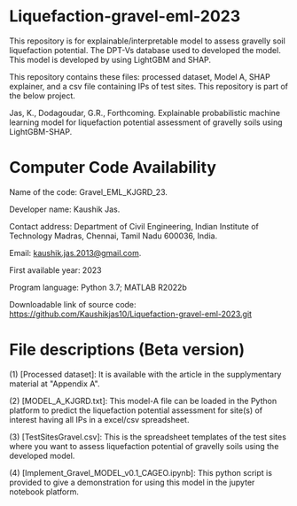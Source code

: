 # Liquefaction-gravel-eml-2023
This repository is for explainable/interpretable model to assess gravelly soil liquefaction potential. The DPT-Vs database used to developed the model. This model is developed by using LightGBM and SHAP.

This repository contains these files: processed dataset, Model A, SHAP explainer, and a csv file containing IPs of test sites. 
This repository is part of the below project.

Jas, K., Dodagoudar, G.R., Forthcoming. Explainable probabilistic machine learning model for liquefaction potential assessment of gravelly soils using LightGBM-SHAP. 

# Computer Code Availability

Name of the code: Gravel_EML_KJGRD_23.

Developer name: Kaushik Jas. 

Contact address: Department of Civil Engineering, Indian Institute of Technology Madras, Chennai, Tamil Nadu 600036, India.

Email: kaushik.jas.2013@gmail.com. 

First available year: 2023

Program language: Python 3.7; MATLAB R2022b

Downloadable link of source code: https://github.com/Kaushikjas10/Liquefaction-gravel-eml-2023.git 

# File descriptions (Beta version)

(1) [Processed dataset]: It is available with the article in the supplymentary material at "Appendix A".

(2) [MODEL_A_KJGRD.txt]: This model-A file can be loaded in the Python platform to predict the liquefaction potential assessment for site(s) of interest having all IPs in a excel/csv spreadsheet.

(3) [TestSitesGravel.csv]: This is the  spreadsheet templates of the test sites where you want to assess liquefaction potential of gravelly soils using the developed model.

(4) [Implement_Gravel_MODEL_v0.1_CAGEO.ipynb]: This python script is provided to give a demonstration for using this model in the jupyter notebook platform. 
